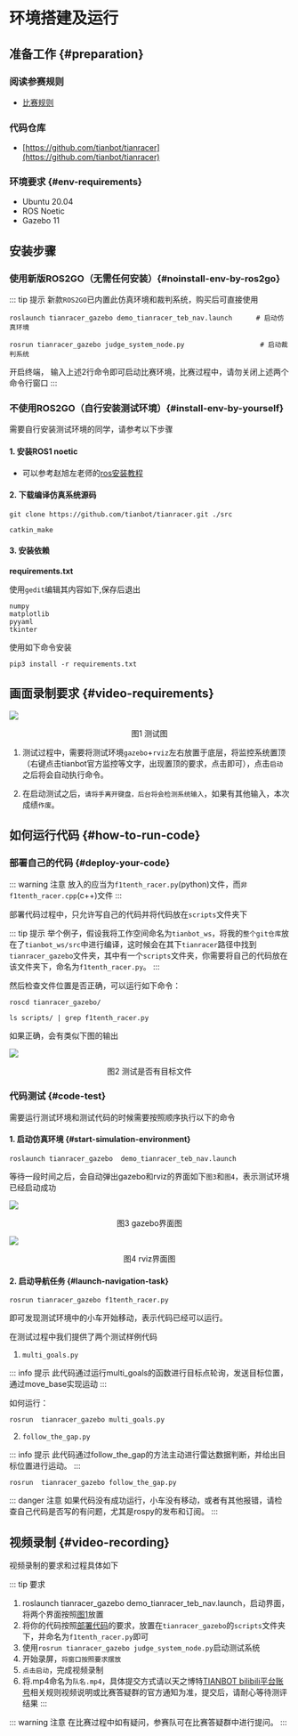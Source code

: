 # 环境搭建及运行

## 准备工作 {#preparation}

### 阅读参赛规则
- [比赛规则](./contest-rules.md)

### 代码仓库

- [https://github.com/tianbot/tianracer](https://github.com/tianbot/tianracer)

### 环境要求 {#env-requirements}

- Ubuntu 20.04
- ROS Noetic
- Gazebo 11

## 安装步骤

### 使用新版ROS2GO（无需任何安装）{#noinstall-env-by-ros2go}

::: tip 提示
新款`ROS2GO`已内置此仿真环境和裁判系统，购买后可直接使用

```shell
roslaunch tianracer_gazebo demo_tianracer_teb_nav.launch      # 启动仿真环境

rosrun tianracer_gazebo judge_system_node.py                   # 启动裁判系统
```
开启终端， 输入上述2行命令即可启动比赛环境，比赛过程中，请勿关闭上述两个命令行窗口
:::

### 不使用ROS2GO（自行安装测试环境）{#install-env-by-yourself}

需要自行安装测试环境的同学，请参考以下步骤

#### 1. 安装ROS1 noetic

- 可以参考赵旭左老师的[ros安装教程](http://www.autolabor.com.cn/book/ROSTutorials/chapter1/12-roskai-fa-gong-ju-an-zhuang/124-an-zhuang-ros.html)


#### 2. 下载编译仿真系统源码

```shell 
git clone https://github.com/tianbot/tianracer.git ./src

catkin_make
```

#### 3. 安装依赖

**requirements.txt**

使用`gedit`编辑其内容如下,保存后退出
```shell
numpy
matplotlib
pyyaml
tkinter
```

使用如下命令安装

```shell
pip3 install -r requirements.txt
```

## 画面录制要求 {#video-requirements}

![](https://tianbot-pic.oss-cn-beijing.aliyuncs.com/tianbot-pic/Tianbot-Doc202310271339692.png)

<p style="text-align:center"> 图1 测试图 </p>

1. 测试过程中，需要将测试环境`gazebo`+`rviz`左右放置于底层，将监控系统置顶（右键点击tianbot官方监控等文字，出现置顶的要求，点击即可），点击`启动`之后将会自动执行命令。

2. 在启动测试之后，`请将手离开键盘，后台将会检测系统输入`，如果有其他输入，本次成绩`作废`。

## 如何运行代码 {#how-to-run-code}

### 部署自己的代码 {#deploy-your-code}

::: warning 注意
放入的应当为`f1tenth_racer.py`(python)文件，而`非f1tenth_racer.cpp`(c++)文件
:::

部署代码过程中，只允许写自己的代码并将代码放在`scripts`文件夹下

::: tip 提示
举个例子，假设我将工作空间命名为`tianbot_ws`，将我的`整个git仓库`放在了`tianbot_ws/src`中进行编译，这时候会在其下`tianracer`路径中找到`tianracer_gazebo`文件夹，其中有一个`scripts`文件夹，你需要将自己的代码放在该文件夹下，命名为`f1tenth_racer.py`。
:::

然后检查文件位置是否正确，可以运行如下命令：

```shell
roscd tianracer_gazebo/
```

```shell
ls scripts/ | grep f1tenth_racer.py
```

如果正确，会有类似下图的输出

![](https://tianbot-pic.oss-cn-beijing.aliyuncs.com/tianbot-pic/Tianbot-Doc202310271343598.png)
<p style="text-align:center"> 图2 测试是否有目标文件 </p>

### 代码测试 {#code-test}

需要运行测试环境和测试代码的时候需要按照顺序执行以下的命令

#### 1. 启动仿真环境 {#start-simulation-environment}

```shell
roslaunch tianracer_gazebo  demo_tianracer_teb_nav.launch
```

等待一段时间之后，会自动弹出gazebo和rviz的界面如下`图3`和`图4`，表示测试环境已经启动成功

![](https://tianbot-pic.oss-cn-beijing.aliyuncs.com/tianbot-pic/Tianbot-Doc202310271346027.png)
<p style="text-align:center"> 图3 gazebo界面图 </p>

![](https://tianbot-pic.oss-cn-beijing.aliyuncs.com/tianbot-pic/Tianbot-Doc202310271346877.png)
<p style="text-align:center"> 图4 rviz界面图 </p>

#### 2. 启动导航任务 {#launch-navigation-task}

```shell
rosrun tianracer_gazebo f1tenth_racer.py
```

即可发现测试环境中的小车开始移动，表示代码已经可以运行。

在测试过程中我们提供了两个测试样例代码

1. `multi_goals.py` 

::: info 提示
此代码通过运行multi_goals的函数进行目标点轮询，发送目标位置，通过move_base实现运动
:::

如何运行：

```shell
rosrun  tianracer_gazebo multi_goals.py  
```

2. `follow_the_gap.py`

::: info 提示
此代码通过follow_the_gap的方法主动进行雷达数据判断，并给出目标位置进行运动。
:::

```shell
rosrun  tianracer_gazebo follow_the_gap.py 
```
::: danger 注意
如果代码没有成功运行，小车没有移动，或者有其他报错，请检查自己代码是否写的有问题，尤其是rospy的发布和订阅。
:::

## 视频录制 {#video-recording}

视频录制的要求和过程具体如下

::: tip 要求
1. roslaunch tianracer_gazebo  demo_tianracer_teb_nav.launch，启动界面，将两个界面按照[图1](./test-and-submit#video-requirements)放置
2. 将你的代码按照[部署代码](./test-and-submit#how-to-run-code)的要求，放置在`tianracer_gazebo`的`scripts`文件夹下，并命名为`f1tenth_racer.py`即可
3. 使用`rosrun tianracer_gazebo judge_system_node.py`启动测试系统
4. 开始录屏，`将窗口按照要求摆放`
5. `点击启动`，完成视频录制
6. 将.mp4命名为`队名.mp4`，具体提交方式请以天之博特[TIANBOT bilibili平台账号](https://space.bilibili.com/451561151)相关规则视频说明或比赛答疑群的官方通知为准，提交后，请耐心等待测评结果
::: 


::: warning 注意
在比赛过程中如有疑问，参赛队可在比赛答疑群中进行提问。
:::
